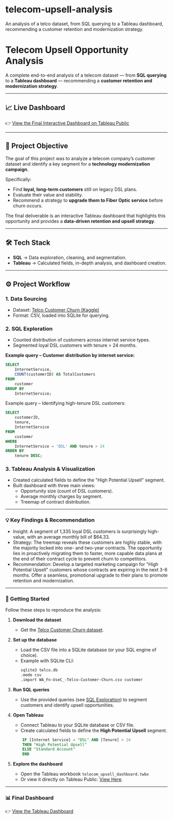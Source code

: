 # telecom-upsell-analysis
An analysis of a telco dataset, from SQL querying to a Tableau dashboard, recommending a customer retention and modernization strategy.
# Telecom Upsell Opportunity Analysis  

A complete end-to-end analysis of a telecom dataset — from **SQL querying** to a **Tableau dashboard** — recommending a **customer retention and modernization strategy**.  

---

## 📈 Live Dashboard  
👉 [View the Final Interactive Dashboard on Tableau Public](#)  

---

## 🎯 Project Objective  
The goal of this project was to analyze a telecom company’s customer dataset and identify a key segment for a **technology modernization campaign**.  

Specifically:  
- Find **loyal, long-term customers** still on legacy DSL plans.  
- Evaluate their value and stability.  
- Recommend a strategy to **upgrade them to Fiber Optic service** before churn occurs.  

The final deliverable is an interactive Tableau dashboard that highlights this opportunity and provides a **data-driven retention and upsell strategy**.  

---

## 🛠️ Tech Stack  
- **SQL** → Data exploration, cleaning, and segmentation.  
- **Tableau** → Calculated fields, in-depth analysis, and dashboard creation.  

---

## ⚙️ Project Workflow  

### 1. Data Sourcing  
- Dataset: [Telco Customer Churn (Kaggle)](https://www.kaggle.com/datasets/blastchar/telco-customer-churn)  
- Format: CSV, loaded into SQLite for querying.  

### 2. SQL Exploration  
- Counted distribution of customers across internet service types.  
- Segmented loyal DSL customers with tenure > 24 months.  

**Example query – Customer distribution by internet service:**  
```sql
SELECT
    InternetService,
    COUNT(customerID) AS TotalCustomers
FROM
    customer
GROUP BY
    InternetService;
```
Example query – Identifying high-tenure DSL customers:
```sql
SELECT
    customerID,
    tenure,
    InternetService
FROM
    customer
WHERE
    InternetService = 'DSL' AND tenure > 24
ORDER BY
    tenure DESC;
```
### 3. Tableau Analysis & Visualization

- Created calculated fields to define the "High Potential Upsell" segment.
- Built dashboard with three main views:
  - Opportunity size (count of DSL customers).
  - Average monthly charges by segment.
  - Treemap of contract distribution.

---
  
### 💡 Key Findings & Recommendation
- Insight: A segment of 1,335 loyal DSL customers is surprisingly high-value, with an average monthly bill of $64.33.
- Strategy: The treemap reveals these customers are highly stable, with the majority locked into one- and two-year contracts. The opportunity lies in proactively migrating them to faster, more capable data plans at the end of their contract cycle to prevent churn to competitors.
- Recommendation: Develop a targeted marketing campaign for "High Potential Upsell" customers whose contracts are expiring in the next 3-6 months. Offer a seamless, promotional upgrade to their plans to promote retention and modernization.

---
### 🚀 Getting Started  

Follow these steps to reproduce the analysis:  

1. **Download the dataset**  
   - Get the [Telco Customer Churn dataset](https://www.kaggle.com/datasets/blastchar/telco-customer-churn).  

2. **Set up the database**  
   - Load the CSV file into a SQLite database (or your SQL engine of choice).  
   - Example with SQLite CLI:  
     ```bash
     sqlite3 telco.db
     .mode csv
     .import WA_Fn-UseC_-Telco-Customer-Churn.csv customer
     ```

3. **Run SQL queries**  
   - Use the provided queries (see [SQL Exploration](#2-sql-exploration)) to segment customers and identify upsell opportunities.  

4. **Open Tableau**  
   - Connect Tableau to your SQLite database or CSV file.  
   - Create calculated fields to define the **High Potential Upsell** segment.
    ```sql
        IF [Internet Service] = "DSL" AND [Tenure] > 24
        THEN "High Potential Upsell"
        ELSE "Standard Account"
        END
    ```  

5. **Explore the dashboard**  
   - Open the Tableau workbook `telecom_upsell_dashboard.twbx`  
   - Or view it directly on Tableau Public: [View Here](https://public.tableau.com/app/profile/rashode.forsey/viz/TelecomUpsellOpportunityAnalysis/AnalysisofUpsellOpportunitiesforPremiumInternet).  
---
### 📊 Final Dashboard  
👉 [View the Tableau Dashboard](https://public.tableau.com/app/profile/rashode.forsey/viz/TelecomUpsellOpportunityAnalysis/AnalysisofUpsellOpportunitiesforPremiumInternet)  
